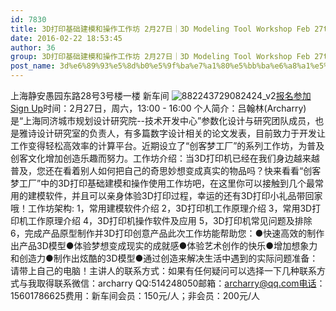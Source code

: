 ```yaml
---
id: 7830
title: 3D打印基础建模和操作工作坊 2月27日｜3D Modeling Tool Workshop Feb 27th
date: 2016-02-22 18:53:45
author: 36
group: 3D打印基础建模和操作工作坊 2月27日｜3D Modeling Tool Workshop Feb 27th
post_name: 3d%e6%89%93%e5%8d%b0%e5%9f%ba%e7%a1%80%e5%bb%ba%e6%a8%a1%e5%92%8c%e6%93%8d%e4%bd%9c%e5%b7%a5%e4%bd%9c%e5%9d%8a-2%e6%9c%8827%e6%97%a5%ef%bd%9c3d-modeling-tool-workshop-feb-27th
---
```


上海静安愚园东路28号3号楼一楼 新车间 ![882243729082424_v2](http://139.162.84.35/wp-content/uploads/2016/02/882243729082424_v2.jpg)[报名参加 Sign Up](http://www.huodongxing.com/event/2323095528800 "立即报名")时间：2月27日，周六，13:00 - 16:00 个人简介：吕翰林(Archarry)是“上海同济城市规划设计研究院--技术开发中心”参数化设计与研究团队成员，也是雅诗设计研究室的负责人，有多篇数字设计相关的论文发表，目前致力于开发让工作变得轻松高效率的计算平台。近期设立了“创客梦工厂”的系列工作坊，为普及创客文化增加创造乐趣而努力。工作坊介绍：当3D打印机已经在我们身边越来越普及，您还在看着别人如何把自己的奇思妙想变成真实的物品吗？快来看看“创客梦工厂”中的3D打印基础建模和操作使用工作坊吧，在这里你可以接触到几个最常用的建模软件，并且可以亲身体验3D打印过程，幸运的还有3D打印小礼品带回家哦！工作坊架构: 1，常用建模软件介绍 2，3D打印机工作原理介绍 3，常用3D打印机工作原理介绍 4，3D打印机操作软件及应用 5，3D打印机常见问题及排除 6，完成产品原型制作并3D打印创意产品此次工作坊能帮助您：●快速高效的制作出产品3D模型●体验梦想变成现实的成就感●体验艺术创作的快乐●增加想象力和创造力●制作出炫酷的3D模型●通过创造来解决生活中遇到的实际问题准备：请带上自己的电脑！主讲人的联系方式：如果有任何疑问可以选择一下几种联系方式与我取得联系微信：archarry QQ:514248050邮箱：archarry@qq.com电话：15601786625费用：新车间会员：150元/人；非会员：200元/人